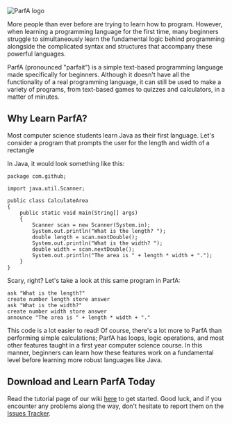 ![ParfA logo](http://i.imgur.com/yPF8UfJ.png)

More people than ever before are trying to learn how to program. However, when learning a programming language for the first time, many beginners struggle to simultaneously learn the fundamental logic behind programming alongside the complicated syntax and structures that accompany these powerful languages.

ParfA (pronounced "parfait") is a simple text-based programming language made specifically for beginners. Although it doesn't have all the functionality of a real programming language, it can still be used to make a variety of programs, from text-based games to quizzes and calculators, in a matter of minutes. 

## Why Learn ParfA?

Most computer science students learn Java as their first language. Let's consider a program that prompts the user for the length and width of a rectangle

In Java, it would look something like this:

````
package com.github;

import java.util.Scanner;

public class CalculateArea
{
    public static void main(String[] args)
    {
        Scanner scan = new Scanner(System.in);
        System.out.println("What is the length? ");
        double length = scan.nextDouble();
        System.out.println("What is the width? ");
        double width = scan.nextDouble();
        System.out.println("The area is " + length * width + ".");
    }
}
````
Scary, right? Let's take a look at this same program in ParfA:
````
ask "What is the length?"
create number length store answer
ask "What is the width?"
create number width store answer
announce "The area is " + length * width + "."
````
This code is a lot easier to read! Of course, there's a lot more to ParfA than performing simple calculations; ParfA has loops, logic operations, and most other features taught in a first year computer science course. In this manner, beginners can learn how these features work on a fundamental level before learning more robust languages like Java. 

## Download and Learn ParfA Today

Read the tutorial page of our wiki [here](https://github.com/arjunvnair/ParfA/wiki/Tutorial) to get started. Good luck, and if you encounter any problems along the way, don't hesitate to report them on the [Issues Tracker](https://github.com/arjunvnair/ParfA/issues).
